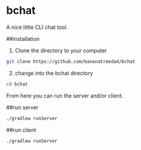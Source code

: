 # bchat
A nice little CLI chat tool.


##installation
1. Clone the directory to your computer
```bash
git clone https://github.com/bananatreedad/bchat
```

2. change into the bchat directory
```bash
cd bchat
```
From here you can run the server and/or client.

##run server
```bash
./gradlew runServer
```

##run client
```bash
./gradlew runServer
```
